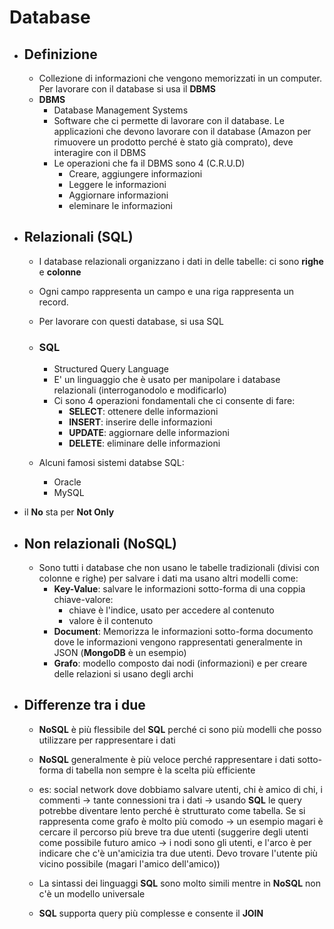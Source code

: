 # Database
- ## Definizione
    - Collezione di informazioni che vengono memorizzati in un computer. Per lavorare con il database si usa il **DBMS**
    - **DBMS**
        - Database Management Systems
        - Software che ci permette di lavorare con il database. Le applicazioni che devono lavorare con il database (Amazon per rimuovere un prodotto perché è stato già comprato), deve interagire con il DBMS
        - Le operazioni che fa il DBMS sono 4 (C.R.U.D)
            - Creare, aggiungere informazioni
            - Leggere le informazioni
            - Aggiornare informazioni
            - eleminare le informazioni

- ## Relazionali (SQL)
    - I database relazionali organizzano i dati in delle tabelle: ci sono **righe** e **colonne**
    - Ogni campo rappresenta un campo e una riga rappresenta un record.
    - Per lavorare con questi database, si usa SQL

    - ### SQL
        - Structured Query Language
        - E' un linguaggio che è usato per manipolare i database relazionali (interroganodolo e modificarlo) 
        - Ci sono 4 operazioni fondamentali che ci consente di fare:
            - **SELECT**: ottenere delle informazioni
            - **INSERT**: inserire delle informazioni
            - **UPDATE**: aggiornare delle informazioni
            - **DELETE**: eliminare delle informazioni

    - Alcuni famosi sistemi databse SQL:
        - Oracle
        - MySQL

- il **No** sta per **Not Only**
- ## Non relazionali (NoSQL)
    - Sono tutti i database che non usano le tabelle tradizionali (divisi con colonne e righe) per salvare i dati ma usano altri modelli come:
        - **Key-Value**: salvare le informazioni sotto-forma di una coppia chiave-valore: 
            - chiave è l'indice, usato per accedere al contenuto 
            - valore è il contenuto
        - **Document**: Memorizza le informazioni sotto-forma documento dove le informazioni vengono rappresentati generalmente in JSON (**MongoDB** è un esempio) 
        - **Grafo**: modello composto dai nodi (informazioni) e per creare delle relazioni si usano degli archi

- ## Differenze tra i due
    - **NoSQL** è più flessibile del **SQL** perché ci sono più modelli che posso utilizzare per rappresentare i dati 

    - **NoSQL** generalmente è più veloce perché rappresentare i dati sotto-forma di tabella non sempre è la scelta più efficiente 
    - es: social network dove dobbiamo salvare utenti, chi è amico di chi, i commenti $\to$ tante connessioni tra i dati $\to$ usando **SQL** le query potrebbe diventare lento perché è strutturato come tabella. Se si rappresenta come grafo è molto più comodo $\to$ un esempio magari è cercare il percorso più breve tra due utenti (suggerire degli utenti come possibile futuro amico $\to$ i nodi sono gli utenti, e l'arco è per indicare che c'è un'amicizia tra due utenti. Devo trovare l'utente più vicino possibile (magari l'amico dell'amico))

    - La sintassi dei linguaggi **SQL** sono molto simili mentre in **NoSQL** non c'è un modello universale


    - **SQL** supporta query più complesse e consente il **JOIN**